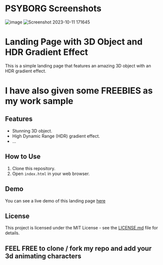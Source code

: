 # PSYBORG  Screenshots
![image](https://github.com/Phantomgaze/PSYBORG/assets/101065566/5e9c8bcb-d811-4447-b891-f1d71001563f)
![Screenshot 2023-10-11 171645](https://github.com/Phantomgaze/PSYBORG/assets/101065566/6bf1475a-5a06-4dd2-becd-a3c629bfe0b7)

# Landing Page with 3D Object and HDR Gradient Effect

This is a simple landing page that features an amazing 3D object with an HDR gradient effect.
# I have also given some FREEBIES as my work sample

## Features

- Stunning 3D object.
- High Dynamic Range (HDR) gradient effect.
- ...

## How to Use

1. Clone this repository.
2. Open `index.html` in your web browser.

## Demo

You can see a live demo of this landing page [here](https://psyborg.netlify.app/)


## License

This project is licensed under the MIT License - see the [LICENSE.md](LICENSE.md) file for details.

## FEEL FREE to clone / fork my repo and add your 3d animating characters



